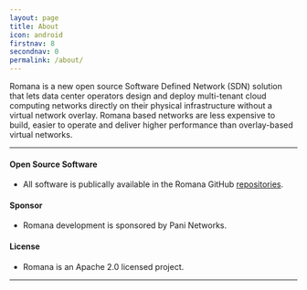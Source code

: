 ```yaml
---
layout: page
title: About
icon: android
firstnav: 8
secondnav: 0
permalink: /about/
---
```

Romana is a new open source Software Defined Network (SDN) solution that lets data center operators design and deploy multi-tenant cloud computing networks directly on their physical infrastructure without a virtual network overlay. Romana based networks are less expensive to build, easier to operate and deliver higher performance than overlay-based virtual networks.

----

#### Open Source Software

- All software is publically available in the Romana GitHub [repositories](www.github.com/romana).

#### Sponsor

- Romana development is sponsored by Pani Networks.

#### License

- Romana is an Apache 2.0 licensed project.

---

